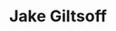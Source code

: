 ---
layout: post
title: "Jake Giltsoff"
categories:
- light
- typographic
- mellow

authorName: Jake Giltsoff
authorBio: Hello, I’m Jake Giltsoff. I live in New York, with my wonderful wife. I design and build websites, and I’m passionate about typography — especially pushing browser limitations to produce great web reading experiences.
authorAvatar: /images/authors/jake-giltsoff.jpg

authorSite: https://jakegiltsoff.co.uk/
authorTwitter: jakegiltsoff
authorGithub: jakegiltsoff
authorDribbble: jakegiltsoff
authorInstagram: jakegiltsoff

websiteScreen: /images/posts/jakegiltsoff.png
websiteUrl: https://jakegiltsoff.co.uk/

enginePowerArtDirection: "2"
enginePowerPerformance:  "5"
enginePowerA11y:         "1"
enginePowerPwa:          "0"
enginePowerEditor:       "2"

badCop: At first look, it gave me the feel of PDF document. But it's just me trying to find some negatives. In reality, it's all good.
goodCop: Just like my partner said - it's all good. Simple, mellow feel, lovely typography.

bravoJuliett: true

echoLima: "408"

---